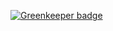 
[![Greenkeeper badge](https://badges.greenkeeper.io/zexpp5/hexo_blog.svg)](https://greenkeeper.io/)
